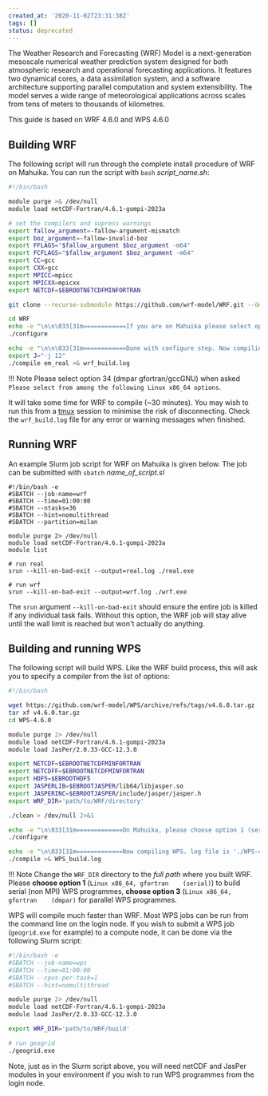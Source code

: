 ```yaml
---
created_at: '2020-11-02T23:31:38Z'
tags: []
status: deprecated
---
```


The Weather Research and Forecasting (WRF) Model is a next-generation
mesoscale numerical weather prediction system designed for both
atmospheric research and operational forecasting applications. It
features two dynamical cores, a data assimilation system, and a software
architecture supporting parallel computation and system extensibility.
The model serves a wide range of meteorological applications across
scales from tens of meters to thousands of kilometres.

This guide is based on WRF 4.6.0 and WPS 4.6.0

## Building WRF

The following script will run through the complete install procedure of WRF on Mahuika. You can run the script with `bash` *script\_name.sh*:

``` sh
#!/bin/bash

module purge >& /dev/null
module load netCDF-Fortran/4.6.1-gompi-2023a

# set the compilers and supress warnings
export fallow_argument=-fallow-argument-mismatch
export boz_argument=-fallow-invalid-boz
export FFLAGS="$fallow_argument $boz_argument -m64"
export FCFLAGS="$fallow_argument $boz_argument -m64"
export CC=gcc
export CXX=gcc
export MPICC=mpicc
export MPICXX=mpicxx
export NETCDF=$EBROOTNETCDFMINFORTRAN

git clone --recurse-submodule https://github.com/wrf-model/WRF.git --depth 1 --branch v4.6.0

cd WRF
echo -e "\n\n\033[31m============If you are on Mahuika please select option 34 below============\033[0m"
./configure

echo -e "\n\n\033[31m============Done with configure step. Now compiling WRF. Build log in './WRF/wrf_build.log'============\033[0m"
export J="-j 12"
./compile em_real >& wrf_build.log

```
!!! Note
    Please select option 34 (dmpar gfortran/gccGNU) when asked `Please select from among the following Linux x86_64 options`.

It will take some time for WRF to compile (~30 minutes). You may wish to run this from a [tmux](https://docs.nesi.org.nz/Getting_Started/Cheat_Sheets/tmux-Reference_sheet/) session to minimise the risk of disconnecting. Check the `wrf_build.log` file for any error or warning messages when finished.

## Running WRF

An example Slurm job script for WRF on Mahuika is given below. The job can be submitted with `sbatch` *name\_of\_script.sl*

``` sl
#!/bin/bash -e
#SBATCH --job-name=wrf
#SBATCH --time=01:00:00
#SBATCH --ntasks=36
#SBATCH --hint=nomultithread
#SBATCH --partition=milan

module purge 2> /dev/null
module load netCDF-Fortran/4.6.1-gompi-2023a
module list

# run real
srun --kill-on-bad-exit --output=real.log ./real.exe

# run wrf
srun --kill-on-bad-exit --output=wrf.log ./wrf.exe
```

The `srun` argument `--kill-on-bad-exit` should ensure the entire job is killed
if any individual task fails. Without this option, the WRF job will stay alive
until the wall limit is reached but won't actually do anything.


## Building and running WPS
The following script will build WPS. Like the WRF build process, this will ask you to specify a compiler from the list of options:

```sh
#!/bin/bash

wget https://github.com/wrf-model/WPS/archive/refs/tags/v4.6.0.tar.gz
tar xf v4.6.0.tar.gz
cd WPS-4.6.0

module purge 2> /dev/null
module load netCDF-Fortran/4.6.1-gompi-2023a
module load JasPer/2.0.33-GCC-12.3.0

export NETCDF=$EBROOTNETCDFMINFORTRAN
export NETCDFF=$EBROOTNETCDFMINFORTRAN
export HDF5=$EBROOTHDF5
export JASPERLIB=$EBROOTJASPER/lib64/libjasper.so
export JASPERINC=$EBROOTJASPER/include/jasper/jasper.h
export WRF_DIR='path/to/WRF/directory'

./clean > /dev/null 2>&1

echo -e "\n\033[31m=============On Mahuika, please choose option 1 (serial) or 3 (MPI parallel) below===========\033[0m"
./configure

echo -e "\n\033[31m=============Now compiling WPS. log file is './WPS-4.6.0/WPS_build.log'===========\033[0m"
./compile >& WPS_build.log

```

!!! Note
    Change the `WRF_DIR` directory to the *full path* where you built WRF. Please **choose option 1** (`Linux x86_64, gfortran    (serial)`) to build serial (non MPI) WPS programmes, **choose option 3** (`Linux x86_64, gfortran    (dmpar)` for parallel WPS programmes.

WPS will compile much faster than WRF. Most WPS jobs can be run from the command line on the login node. If you wish to submit a WPS job (`geogrid.exe` for example) to a compute node, it can be done via the following Slurm script:

```sh
#!/bin/bash -e
#SBATCH --job-name=wps
#SBATCH --time=01:00:00
#SBATCH --cpus-per-task=1
#SBATCH --hint=nomultithread

module purge 2> /dev/null
module load netCDF-Fortran/4.6.1-gompi-2023a
module load JasPer/2.0.33-GCC-12.3.0

export WRF_DIR='path/to/WRF/build'

# run geogrid
./geogrid.exe

```
Note, just as in the Slurm script above, you will need netCDF and JasPer modules in your environment if you wish to run WPS programmes from the login node.



